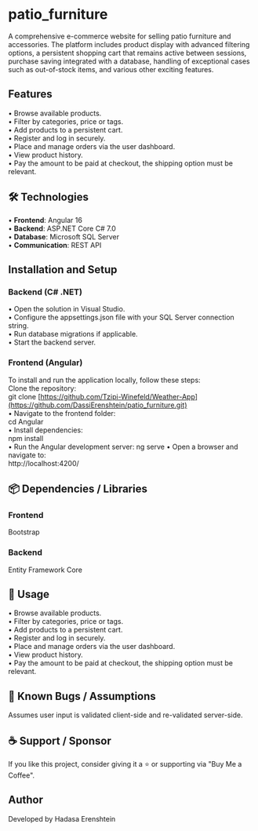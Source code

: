 # patio_furniture
A comprehensive e-commerce website for selling patio furniture and accessories. The platform includes product display with advanced filtering options, a persistent shopping cart that remains active between sessions, purchase saving integrated with a database, handling of exceptional cases such as out-of-stock items, and various other exciting features.
## Features
• Browse available products.  
• Filter by categories, price or tags.  
• Add products to a persistent cart.  
• Register and log in securely.  
• Place and manage orders via the user dashboard.  
• View product history.  
• Pay the amount to be paid at checkout, the shipping option must be relevant.
## 🛠 Technologies
• **Frontend**: Angular 16  
• **Backend**: ASP.NET Core C# 7.0  
• **Database**: Microsoft SQL Server  
• **Communication**: REST API
## Installation and Setup
### Backend (C# .NET)
• Open the solution in Visual Studio.  
• Configure the appsettings.json file with your SQL Server connection string.  
• Run database migrations if applicable.  
• Start the backend server.

### Frontend (Angular)
To install and run the application locally, follow these steps:  
Clone the repository:  
git clone [https://github.com/Tzipi-Winefeld/Weather-App](https://github.com/DassiErenshtein/patio_furniture.git)  
• Navigate to the frontend folder:  
cd Angular  
• Install dependencies:  
npm install  
• Run the Angular development server:
ng serve
• Open a browser and navigate to:  
http://localhost:4200/
## 📦 Dependencies / Libraries
### Frontend
Bootstrap

### Backend
Entity Framework Core
## 🚀 Usage
• Browse available products.  
• Filter by categories, price or tags.  
• Add products to a persistent cart.  
• Register and log in securely.  
• Place and manage orders via the user dashboard.  
• View product history.  
• Pay the amount to be paid at checkout, the shipping option must be relevant.
## 🐞 Known Bugs / Assumptions
Assumes user input is validated client-side and re-validated server-side.
## ☕ Support / Sponsor
If you like this project, consider giving it a ⭐ or supporting via "Buy Me a Coffee".
## Author
Developed by Hadasa Erenshtein

